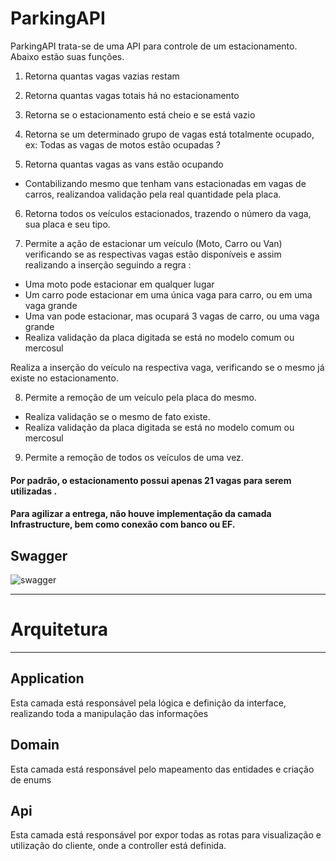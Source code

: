 
# ParkingAPI

ParkingAPI trata-se de uma API para controle de um estacionamento. Abaixo estão suas funções.

1. Retorna quantas vagas vazias restam

2. Retorna quantas vagas totais há no estacionamento

3. Retorna se o estacionamento está cheio e se está vazio

4. Retorna se um determinado grupo de vagas está totalmente ocupado, ex: Todas as vagas de motos estão ocupadas ? 

5. Retorna quantas vagas as vans estão ocupando
- Contabilizando mesmo que tenham vans estacionadas em vagas de carros, realizandoa validação pela real quantidade pela placa.

6. Retorna todos os veículos estacionados, trazendo o número da vaga, sua placa e seu tipo. 

7. Permite a ação de estacionar um veículo (Moto, Carro ou Van) verificando se as respectivas vagas estão disponíveis e assim realizando a inserção seguindo a regra : 

- Uma moto pode estacionar em qualquer lugar
- Um carro pode estacionar em uma única vaga para carro, ou em uma vaga grande
- Uma van pode estacionar, mas ocupará 3 vagas de carro, ou uma vaga grande
- Realiza validação da placa digitada se está no modelo comum ou mercosul

Realiza a inserção do veículo na respectiva vaga, verificando se o mesmo já existe no estacionamento.

8. Permite a remoção de um veículo pela placa do mesmo.
- Realiza validação se o mesmo de fato existe.
- Realiza validação da placa digitada se está no modelo comum ou mercosul

9. Permite a remoção de todos os veículos de uma vez.




 #### **Por padrão, o estacionamento possui apenas 21 vagas para serem utilizadas .** 
 #### **Para agilizar a entrega, não houve implementação da camada Infrastructure, bem como conexão com banco ou EF.**


## Swagger

![swagger](https://github.com/lled16/TesteEstacionamento/assets/32556098/725a9452-339a-47bb-beae-b6bfa082d000)


---
# Arquitetura
---
## Application
Esta camada está responsável pela lógica e definição da interface, realizando toda a manipulação das informações

## Domain
Esta camada está responsável pelo mapeamento das entidades e criação de enums

## Api
Esta camada está responsável por expor todas as rotas para visualização e utilização do cliente, onde a controller está definida.


